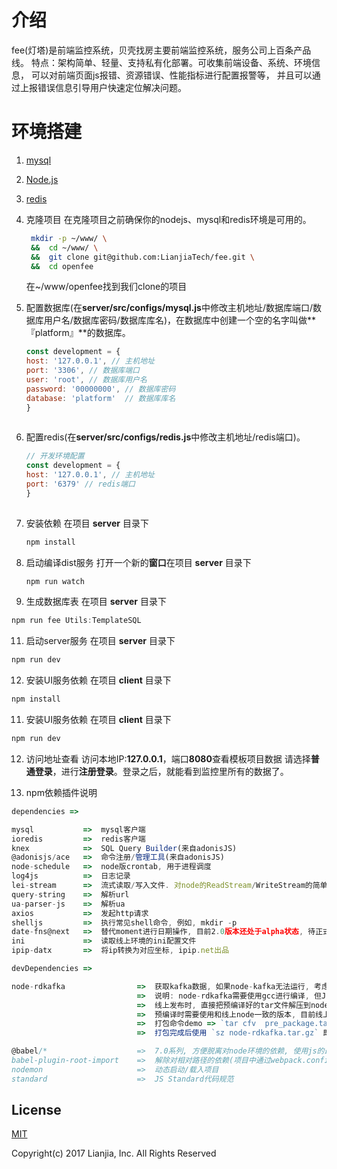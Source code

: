 
# 介绍
fee(灯塔)是前端监控系统，贝壳找房主要前端监控系统，服务公司上百条产品线。
特点：架构简单、轻量、支持私有化部署。可收集前端设备、系统、环境信息，
可以对前端页面js报错、资源错误、性能指标进行配置报警等，
并且可以通过上报错误信息引导用户快速定位解决问题。

# 环境搭建
1. [mysql](https://www.mysql.com/)
2. [Node.js](http://nodejs.cn/)
3. [redis](https://redis.io/)
4. 克隆项目 在克隆项目之前确保你的nodejs、mysql和redis环境是可用的。
   ```bash
    mkdir -p ~/www/ \
    &&  cd ~/www/ \
    &&  git clone git@github.com:LianjiaTech/fee.git \
    &&  cd openfee
    ```
    在~/www/openfee找到我们clone的项目

5. 配置数据库(在**server/src/configs/mysql.js**中修改主机地址/数据库端口/数据库用户名/数据库密码/数据库库名)，在数据库中创建一个空的名字叫做**『platform』**的数据库。
    ```javascript
    const development = {
    host: '127.0.0.1', // 主机地址
    port: '3306', // 数据库端口
    user: 'root', // 数据库用户名
    password: '00000000', // 数据库密码
    database: 'platform'  // 数据库库名
    }
                                                        
    ```
6. 配置redis(在**server/src/configs/redis.js**中修改主机地址/redis端口)。
    ```javascript
    // 开发环境配置
    const development = {
    host: '127.0.0.1', // 主机地址
    port: '6379' // redis端口
    }
                                                        
    ```

 

7. 安装依赖
   在项目 **server** 目录下
   ```javascript
   npm install
   ```
8. 启动编译dist服务
   打开一个新的**窗口**在项目 **server** 目录下
   ```javascript
   npm run watch
   ```
9.  生成数据库表
   在项目 **server** 目录下
   ```javascript
   npm run fee Utils:TemplateSQL 
   ```
11. 启动server服务
   在项目 **server** 目录下
   ```javascript
   npm run dev
   ```
12. 安装UI服务依赖
   在项目 **client** 目录下
   ```javascript
   npm install
   ```
11. 安装UI服务依赖
   在项目 **client** 目录下
   ```javascript
   npm run dev
   ```

12. 访问地址查看
   访问本地IP:**127.0.0.1**，端口**8080**查看模板项目数据
   请选择**普通登录**，进行**注册登录**。登录之后，就能看到监控里所有的数据了。

13. npm依赖插件说明

```javascript
dependencies =>

mysql           =>  mysql客户端
ioredis         =>  redis客户端
knex            =>  SQL Query Builder(来自adonisJS)
@adonisjs/ace   =>  命令注册/管理工具(来自adonisJS)
node-schedule   =>  node版crontab, 用于进程调度
log4js          =>  日志记录
lei-stream      =>  流式读取/写入文件. 对node的ReadStream/WriteStream的简单封装
query-string    =>  解析url
ua-parser-js    =>  解析ua
axios           =>  发起http请求
shelljs         =>  执行常见shell命令, 例如, mkdir -p
date-fns@next   =>  替代moment进行日期操作, 目前2.0版本还处于alpha状态, 待正式发布后即可取消@next标记
ini             =>  读取线上环境的ini配置文件
ipip-datx       =>  将ip转换为对应坐标, ipip.net出品

devDependencies =>

node-rdkafka                =>  获取kafka数据, 如果node-kafka无法运行, 考虑本机中是否有librdkafka库 => `sudo apt-get install librdkafka-dev` & 本机是否安装了Python2.7
                            =>  说明: node-rdkafka需要使用gcc进行编译, 但Jinkins上没有相应的编译脚本, 为了能从Jinkins上编译通过, 将`node-rdkfka`放在了dev依赖中.
                            =>  线上发布时, 直接把预编译好的tar文件解压到node_module文件夹里, 跳过gcc编译流程(开发机环境和线上环境一致, 因此使用开发机进行预编译)
                            =>  预编译时需要使用和线上node一致的版本, 目前线上版本是8.6.0
                            =>  打包命令demo => `tar cfv  pre_package.tar.gz node-rdkafka nan bindings`
                            =>  打包完成后使用 `sz node-rdkafka.tar.gz` 即可将文件下载到本机

@babel/*                    =>  7.0系列, 方便脱离对node环境的依赖, 使用js的最新特性
babel-plugin-root-import    =>  解除对相对路径的依赖(项目中通过webpack.config.js(WebStrom) & jsconfig.json(VSCode)辅助编辑器识别路径)
nodemon                     =>  动态启动/载入项目
standard                    =>  JS Standard代码规范
```
   


## License

[MIT](http://opensource.org/licenses/MIT)

Copyright(c) 2017 Lianjia, Inc. All Rights Reserved
